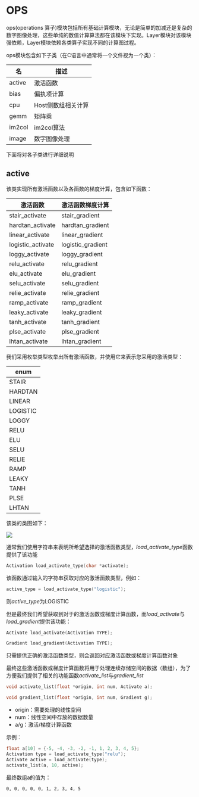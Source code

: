 # OPS

ops(operations 算子)模块包括所有基础计算模块，无论是简单的加减还是复杂的数字图像处理，这些单纯的数值计算算法都在该模块下实现。Layer模块对该模块强依赖，Layer模块依赖各类算子实现不同的计算图过程。

ops模块包含如下子类（在C语言中通常将一个文件视为一个类）：

| 名     | 描述               |
| ------ | ------------------ |
| active | 激活函数           |
| bias   | 偏执项计算         |
| cpu    | Host侧数组相关计算 |
| gemm   | 矩阵乘             |
| im2col | im2col算法         |
| image  | 数字图像处理       |

下面将对各子类进行详细说明



## active

该类实现所有激活函数以及各函数的梯度计算，包含如下函数：

| 激活函数          | 激活函数梯度计算  |
| ----------------- | ----------------- |
| stair_activate    | stair_gradient    |
| hardtan_activate  | hardtan_gradient  |
| linear_activate   | linear_gradient   |
| logistic_activate | logistic_gradient |
| loggy_activate    | loggy_gradient    |
| relu_activate     | relu_gradient     |
| elu_activate      | elu_gradient      |
| selu_activate     | selu_gradient     |
| relie_activate    | relie_gradient    |
| ramp_activate     | ramp_gradient     |
| leaky_activate    | leaky_gradient    |
| tanh_activate     | tanh_gradient     |
| plse_activate     | plse_gradient     |
| lhtan_activate    | lhtan_gradient    |

我们采用枚举类型枚举出所有激活函数，并使用它来表示您采用的激活类型：

| enum     |
| -------- |
| STAIR    |
| HARDTAN  |
| LINEAR   |
| LOGISTIC |
| LOGGY    |
| RELU     |
| ELU      |
| SELU     |
| RELIE    |
| RAMP     |
| LEAKY    |
| TANH     |
| PLSE     |
| LHTAN    |

该类的类图如下：

![](https://github.com/LumosNet/Lumos/tree/master/img/active.png)

通常我们使用字符串来表明所希望选择的激活函数类型，*load_activate_type*函数提供了该功能

```c
Activation load_activate_type(char *activate);
```

该函数通过输入的字符串获取对应的激活函数类型，例如：

```c
active_type = load_activate_type("logistic");
```

则*active_type*为LOGISTIC

但是最终我们希望获取到对于的激活函数或梯度计算函数，而*load_activate*与*load_gradient*提供该功能：

```c
Activate load_activate(Activation TYPE);
```

```c
Gradient load_gradient(Activation TYPE);
```

只需提供正确的激活函数类型，则会返回对应激活函数或梯度计算函数对象

最终这些激活函数或梯度计算函数将用于处理连续存储空间的数据（数组），为了方便我们提供了相关的功能函数*activate_list*与*gradient_list*

```c
void activate_list(float *origin, int num, Activate a);
```

```c
void gradient_list(float *origin, int num, Gradient g);
```

- origin：需要处理的线性空间
- num：线性空间中存放的数据数量
- a/g：激活/梯度计算函数

示例：

```c
float a[10] = {-5, -4, -3, -2, -1, 1, 2, 3, 4, 5};
Activation type = load_activate_type("relu");
Activate active = load_activate(type);
activate_list(a, 10, active);
```

最终数组a的值为：

```
0, 0, 0, 0, 0, 1, 2, 3, 4, 5
```